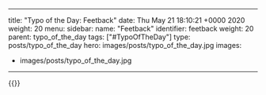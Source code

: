 
---
title: "Typo of the Day: Feetback"
date: Thu May 21 18:10:21 +0000 2020
weight: 20
menu:
  sidebar:
    name: "Feetback"
    identifier: feetback
    weight: 20
    parent: typo_of_the_day
tags: ["#TypoOfTheDay"]
type: posts/typo_of_the_day
hero: images/posts/typo_of_the_day.jpg
images:
- images/posts/typo_of_the_day.jpg
---


{{<tweet user="mariatta" id="1263532597503655936">}}


